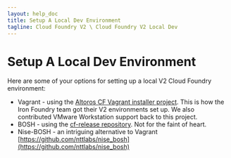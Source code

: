 ```yaml
---
layout: help_doc
title: Setup A Local Dev Environment
tagline: Cloud Foundry V2 \ Cloud Foundry V2 Local Dev
---
```


# Setup A Local Dev Environment

Here are some of your options for setting up a local V2 Cloud Foundry environment:

* Vagrant - using the [Altoros CF Vagrant installer project](https://github.com/Altoros/cf-vagrant-installer). This is how the Iron Foundry team got their V2 environments set up. We also contributed VMware Workstation support back to this project.
* BOSH - using the [cf-release repository](https://github.com/cloudfoundry/cf-release). Not for the faint of heart.
* Nise-BOSH - an intriguing alternative to Vagrant [https://github.com/nttlabs/nise_bosh](https://github.com/nttlabs/nise_bosh)